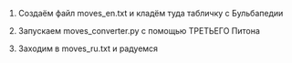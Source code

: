 1. Создаём файл moves_en.txt и кладём туда табличку с Бульбапедии

2. Запускаем moves_converter.py с помощью ТРЕТЬЕГО Питона

3. Заходим в moves_ru.txt и радуемся
